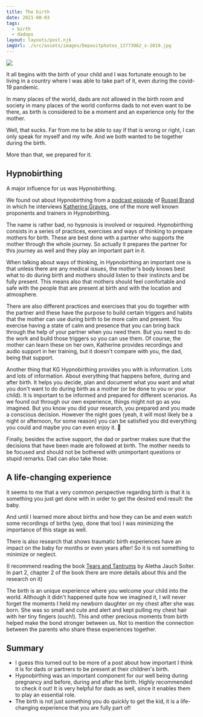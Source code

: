 ```yaml
---
title: The birth
date: 2021-08-03
tags:
  - birth
  - dadops
layout: layouts/post.njk
imgUrl: ./src/assets/images/Depositphotos_13773062_s-2019.jpg
---
```

![](/img/Depositphotos_13773062_s-2019.jpg)

It all begins with the birth of your child and I was fortunate enough to be living in a country where I was able to take part of it, even during the covid-19 pandemic.

In many places of the world, dads are not allowed in the birth room and society in many places of the world conforms dads to not even want to be there, as birth is considered to be a moment and an experience only for the mother.

Well, that sucks. Far from me to be able to say if that is wrong or right, I can only speak for myself and my wife. And we both wanted to be together during the birth.

More than that, we prepared for it. 

## Hypnobirthing

A major influence for us was Hypnobirthing.

We found out about Hypnobirthing from a [podcast episode](https://www.kghypnobirthing.com/hypnobirthing-videos/russell-brand-talks-about-kghypnobirthing/under-the-skin-podcast-birth-feminism-power.html) of [Russel Brand ](https://www.russellbrand.com/) in which he interviews [Katherine Graves](https://www.kghypnobirthing.com/), one of the more well known proponents and trainers in Hypnobirthing.

The name is rather bad, no hypnosis is involved or required. Hypnobirthing consists in a series of practices, exercises and ways of thinking to prepare mothers for birth. These are best done with a partner who supports the mother through the whole journey. So actually it prepares the partner for this journey as well and they play an important part in it.

When talking about ways of thinking, in Hypnobirthing an important one is that unless there are any medical issues, the mother's body knows best what to do during birth and mothers should listen to their instincts and be fully present. This means also that mothers should feel comfortable and safe with the people that are present at birth and with the location and atmosphere.

There are also different practices and exercises that you do together with the partner and these have the purpose to build certain triggers and habits that the mother can use during birth to be more calm and present. You exercise having a state of calm and presence that you can bring back through the help of your partner when you need them. But you need to do the work and build those triggers so you can use them. Of course, the mother can learn these on her own, Katherine provides recordings and audio support in her training, but it doesn't compare with you, the dad, being that support.

Another thing that KG Hypnobirthing provides you with is information. Lots and lots of information. About everything that happens before, during and after birth. It helps you decide, plan and document what you want and what you don't want to do during birth as a mother (or be done to you or your child). It is important to be informed and prepared for different scenarios. As we found out through our own experience, things might not go as you imagined. But you know you did your research, you prepared and you made a conscious decision. However the night goes (yeah, it will most likely be a night or afternoon, for some reason) you can be satisfied you did everything you could and maybe you can even enjoy it. 🙂

Finally, besides the active support, the dad or partner makes sure that the decisions that have been made are followed at birth. The mother needs to be focused and should not be bothered with unimportant questions or stupid remarks. Dad can also take those. 

## A life-changing experience

It seems to me that a very common perspective regarding birth is that it is something you just get done with in order to get the desired end result: the baby.

And until I learned more about births and how they can be and even watch some recordings of births (yep, done that too) I was minimizing the importance of this stage as well.

There is also research that shows traumatic birth experiences have an impact on the baby for months or even years after! So it is not something to minimize or neglect.

(I recommend reading the book [Tears and Tantrums](https://www.amazon.com/Tears-Tantrums-What-Babies-Children/dp/0961307366/) by Aletha Jauch Solter. In part 2, chapter 2 of the book there are more details about this and the research on it)

The birth is an unique experience where you welcome your child into the world. Although it didn't happened quite how we imagined it, I will never forget the moments I held my newborn daughter on my chest after she was born. She was so small and cute and alert and kept pulling my chest hair with her tiny fingers (ouch!). This and other precious moments from birth helped make the bond stronger between us. Not to mention the connection between the parents who share these experiences together.

## Summary

- I guess this turned out to be more of a post about how important I think it is for dads or partners to be present at their children's birth.
- Hypnobirthing was an important component for our well being during pregnancy and before, during and after the birth. Highly recommended to check it out! It is very helpful for dads as well, since it enables them to play an essential role.
- The birth is not just something you do quickly to get the kid, it is a life-changing experience that you are fully part of! 